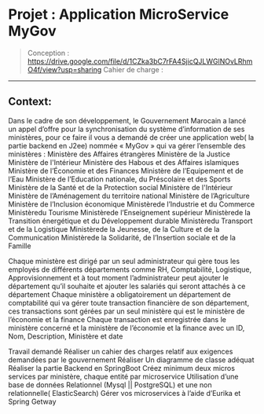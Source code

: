 # Projet : Application MicroService MyGov
> Conception : https://drive.google.com/file/d/1CZka3bC7rFA4SjicQJLWGlNOvLRhmO4f/view?usp=sharing
> Cahier de charge : 
___
## Context:
Dans le cadre de son développement, le Gouvernement Marocain a lancé un appel d’offre pour la synchronisation du système d’information de ses ministères, pour ce faire il vous a demandé de créer une application web( la partie backend en J2ee) nommée « MyGov »  qui va gérer l’ensemble des ministères :
Ministère des Affaires étrangères
Ministère de la Justice
Ministère de l'Intérieur
Ministère des Habous et des Affaires islamiques
Ministère de l’Économie et des Finances
Ministère de l’Equipement et de l’Eau
Ministère de l’Education nationale, du Préscolaire et des Sports
Ministère de la Santé et de la Protection social
Ministère de l'Intérieur
Ministère de l’Aménagement du territoire national
Ministère de l’Agriculture
Ministère de l’Inclusion économique
Ministèrede l’Industrie et du Commerce
Ministèredu Tourisme
Ministèrede l’Enseignement supérieur
Ministèrede la Transition énergétique et du Développement durable
Ministèredu Transport et de la Logistique
Ministèrede la Jeunesse, de la Culture et de la Communication
Ministèrede la Solidarité, de l’Insertion sociale et de la Famille

Chaque ministère est dirigé par un seul administrateur qui gère tous les employés de différents départements comme RH, Comptabilité, Logistique, Approvisionnement et à tout moment l’administrateur peut ajouter le département qu’il souhaite et ajouter les salariés qui seront attachés à ce département
Chaque ministère a obligatoirement un département de comptabilité qui va gérer toute transaction financière de son département, ces transactions sont gérées par un seul ministère qui est le ministère de l’économie et la finance
Chaque transaction est enregistrée dans le ministère concerné et la ministère de l’économie et la finance avec un ID, Nom, Description, Ministère et date

Travail demandé
Réaliser un cahier des charges relatif aux exigences demandées par le gouvernement
Réaliser Un diagramme de classe adéquat
Réaliser la partie Backend en SpringBoot
Créez minimum deux micros services par ministère, chaque entité par microservice
Utilisation d’une base de données Relationnel (Mysql || PostgreSQL) et une non relationnelle( ElasticSearch)
Gérer vos microservices à l’aide d’Eurika et Spring Getway
